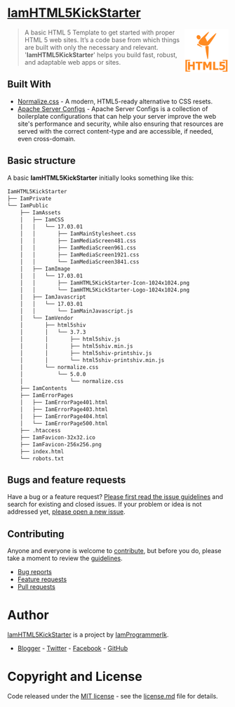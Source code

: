 # [IamHTML5KickStarter](https://iamprogrammerlk.blogspot.com/p/iamhtml5kickstarter.html)

<a href="https://iamprogrammerlk.blogspot.com/p/iamhtml5kickstarter.html"><img src="https://github.com/IamProgrammerlk/IamHTML5KickStarter/blob/master/IamPublic/IamAssets/IamImage/17.03.01/IamHTML5KickStarter-Logo-1024x1024.png" alt="IamHTML5KickStarter Logo" width="100" height="100" align="right"></a>
  
> A basic HTML 5 Template to get started with proper HTML 5 web sites. It’s a code base from which things are built with only the necessary and relevant. '__IamHTML5KickStarter__' helps you build fast, robust, and adaptable web apps or sites.

## Built With

* [Normalize.css](https://github.com/necolas/normalize.css) - A modern, HTML5-ready alternative to CSS resets.
* [Apache Server Configs](https://github.com/h5bp/server-configs-apache/) - Apache Server Configs is a collection of boilerplate configurations that can help your server improve the web site's performance and security, while also ensuring that resources are served with the correct content-type and are accessible, if needed, even cross-domain.


## Basic structure

A basic __IamHTML5KickStarter__ initially looks something like this:

```
IamHTML5KickStarter
├── IamPrivate
└── IamPublic
	├── IamAssets
	│	├── IamCSS
	│	│	└── 17.03.01
	│	│		├── IamMainStylesheet.css
	│	│		├── IamMediaScreen481.css
	│	│		├── IamMediaScreen961.css
	│	│		├── IamMediaScreen1921.css
	│	│		└── IamMediaScreen3841.css
	│	├── IamImage
	│	│	└── 17.03.01
	│	│		├── IamHTML5KickStarter-Icon-1024x1024.png
	│	│		└── IamHTML5KickStarter-Logo-1024x1024.png
	│	├── IamJavascript
	│	│	└── 17.03.01
	│	│		└── IamMainJavascript.js
	│	└── IamVendor
	│		├── html5shiv
	│		│	└── 3.7.3
	│		│		├── html5shiv.js
	│		│		├── html5shiv.min.js
	│		│		├── html5shiv-printshiv.js
	│		│		└── html5shiv-printshiv.min.js
	│		└── normalize.css
	│			└── 5.0.0
	│				└── normalize.css
	├── IamContents
	├── IamErrorPages
	│	├── IamErrorPage401.html
	│	├── IamErrorPage403.html
	│	├── IamErrorPage404.html
	│	└── IamErrorPage500.html
	├── .htaccess
	├── IamFavicon-32x32.ico
	├── IamFavicon-256x256.png
	├── index.html
	└── robots.txt
```


## Bugs and feature requests

Have a bug or a feature request? [Please first read the issue guidelines](contributing.md) and search for existing and closed issues. If your problem or idea is not addressed yet, [please open a new issue](https://github.com/IamProgrammerlk/IamHTML5KickStarter/issues/new).


## Contributing

Anyone and everyone is welcome to [contribute](https://github.com/IamProgrammerlk/IamHTML5KickStarter/graphs/contributors), but before you do, please take a moment to review the [guidelines](contributing.md).

* [Bug reports](contributing.md#bugs)
* [Feature requests](contributing.md#features)
* [Pull requests](contributing.md#pull-requests)


# Author

[IamHTML5KickStarter](https://iamprogrammerlk.blogspot.com/p/iamhtml5kickstarter.html) is a project by [IamProgrammerlk](IamProgrammerlk@gmail.com).
* [Blogger](https://IamProgrammerlk.blogspot.com) - [Twitter](https://twitter.com/IamProgrammerlk) - [Facebook](https://facebook.com/IamProgrammerlk) - [GitHub](https://github.com/IamProgrammerlk)


# Copyright and License

Code released under the [MIT license](license.md) - see the [license.md](license.md) file for details.

